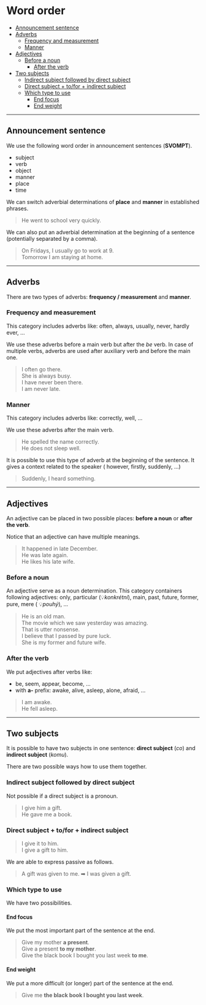 # Word order

- [Announcement sentence](#announcement-sentence)
- [Adverbs](#adverbs)
    - [Frequency and measurement](#frequency-and-measurement)
    - [Manner](#manner)
- [Adjectives](#adjectives)
    - [Before a noun](#before-a-noun)
        - [After the verb](#after-the-verb)
- [Two subjects](#two-subjects)
    - [Indirect subject followed by direct subject](#indirect-subject-followed-by-direct-subject)
    - [Direct subject + to/for + indirect subject](#direct-subject--tofor--indirect-subject)
    - [Which type to use](#which-type-to-use)
        - [End focus](#end-focus)
        - [End weight](#end-weight)

<hr/>

## Announcement sentence

We use the following word order in announcement sentences (**SVOMPT**).

* subject
* verb
* object
* manner
* place
* time

We can switch adverbial determinations of **place** and **manner** in established phrases.
> He went to school very quickly. <br/>

We can also put an adverbial determination at the beginning of a sentence (potentially separated by a comma).
> On Fridays, I usually go to work at 9. <br/>
> Tomorrow I am staying at home. <br/>

<hr/>

## Adverbs

There are two types of adverbs: **frequency / measurement** and **manner**.

### Frequency and measurement

This category includes adverbs like: often, always, usually, never, hardly ever, ...

We use these adverbs before a main verb but after the *be* verb. In case of multiple verbs, adverbs are used after
auxiliary verb and before the main one.

> I often go there. <br/>
> She is always busy. <br/>
> I have never been there. <br/>
> I am never late. <br/>

### Manner

This category includes adverbs like: correctly, well, ...

We use these adverbs after the main verb.

> He spelled the name correctly. <br/>
> He does not sleep well. <br/>

It is possible to use this type of adverb at the beginning of the sentence. It gives a context related to the speaker (
however, firstly, suddenly, ...)
> Suddenly, I heard something. <br/>

<hr/>

## Adjectives

An adjective can be placed in two possible places: **before a noun** or **after the verb**.

Notice that an adjective can have multiple meanings.
> It happened in late December. <br/>
> He was late again. <br/>
> He likes his late wife. <br/>

### Before a noun

An adjective serve as a noun determination.
This category containers following adjectives: only, particular (💡*konkrétní*), main, past, future, former, pure, mere (
💡*pouhý*), ...

> He is an old man. <br/>
> The movie which we saw yesterday was amazing. <br/>
> That is utter nonsense. <br/>
> I believe that I passed by pure luck. <br/>
> She is my former and future wife. <br/>

### After the verb

We put adjectives after verbs like:

* be, seem, appear, become, ...
* with **a-** prefix: awake, alive, asleep, alone, afraid, ...

> I am awake. <br/>
> He fell asleep. <br/>

<hr/>

## Two subjects

It is possible to have two subjects in one sentence: **direct subject** (*co*) and **indirect subject** (*komu*).

There are two possible ways how to use them together.

### Indirect subject followed by direct subject

Not possible if a direct subject is a pronoun.
> I give him a gift. <br/>
> He gave me a book. <br/>

### Direct subject + to/for + indirect subject

> I give it to him. <br/>
> I give a gift to him. <br/>

We are able to express passive as follows.
> A gift was given to me. ➡ I was given a gift.

### Which type to use

We have two possibilities.

#### End focus

We put the most important part of the sentence at the end.

> Give my mother **a present**. <br/>
> Give a present **to my mother**. <br/>
> Give the black book I bought you last week **to me**. <br/>

#### End weight

We put a more difficult (or longer) part of the sentence at the end.

> Give me **the black book I bought you last week**. <br/>
